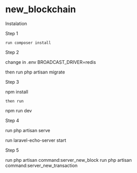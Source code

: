 # new_blockchain


Instalation


Step 1 

    run composer install
    
Step 2

  change in .env BROADCAST_DRIVER=redis
  
  then run  php artisan migrate
  
Step 3

  npm install 
    
    then run 
  
  npm run dev
  
Step 4
  
  run php artisan serve
  
  run  laravel-echo-server start
   
Step 5

run  php artisan command:server_new_block
run  php artisan command:server_new_transaction


   
  

  
  

    
